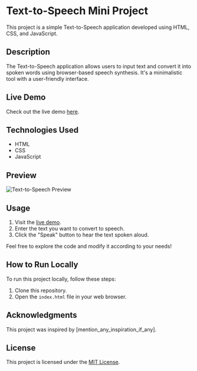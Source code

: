 # Text-to-Speech Mini Project

This project is a simple Text-to-Speech application developed using HTML, CSS, and JavaScript.

## Description

The Text-to-Speech application allows users to input text and convert it into spoken words using browser-based speech synthesis. It's a minimalistic tool with a user-friendly interface.

## Live Demo

Check out the live demo [here](https://text-to-speech-mj.netlify.app/).

## Technologies Used

- HTML
- CSS
- JavaScript

## Preview

![Text-to-Speech Preview](insert_image_link_here)

## Usage

1. Visit the [live demo](https://text-to-speech-mj.netlify.app/).
2. Enter the text you want to convert to speech.
3. Click the "Speak" button to hear the text spoken aloud.

Feel free to explore the code and modify it according to your needs!

## How to Run Locally

To run this project locally, follow these steps:

1. Clone this repository.
2. Open the `index.html` file in your web browser.

## Acknowledgments

This project was inspired by [mention_any_inspiration_if_any].

## License

This project is licensed under the [MIT License](LICENSE).
